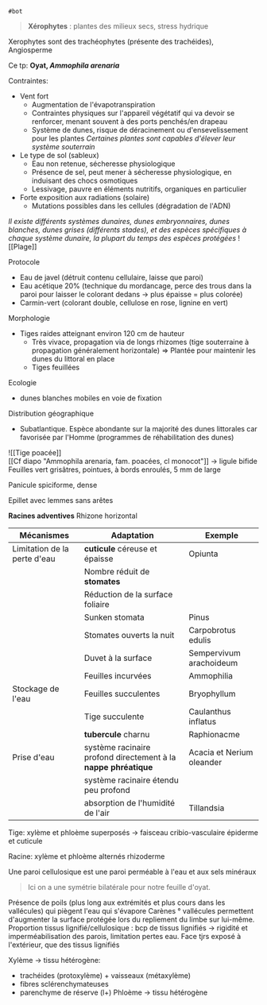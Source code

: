	#bot 

> **Xérophytes** : plantes des milieux secs, stress hydrique

Xerophytes sont des trachéophytes (présente des trachéides), Angiosperme

Ce tp: **Oyat, *Ammophila arenaria***

Contraintes:
- Vent fort
	- Augmentation de l'évapotranspiration
	-  Contraintes physiques sur l'appareil végétatif qui va devoir se renforcer, menant souvent à des ports penchés/en drapeau
	- Système de dunes, risque de déracinement ou d'ensevelissement pour les plantes
		*Certaines plantes sont capables d'élever leur système souterrain*
- Le type de sol (sableux)
	- Eau non retenue, sécheresse physiologique
	- Présence de sel, peut mener à sécheresse physiologique, en induisant des chocs osmotiques
	- Lessivage, pauvre en éléments nutritifs, organiques en particulier
- Forte exposition aux radiations (solaire)
	- Mutations possibles dans les cellules (dégradation de l'ADN)

*Il existe différents systèmes dunaires, dunes embryonnaires, dunes blanches, dunes grises (différents stades), et des espèces spécifiques à chaque système dunaire, la plupart du temps des espèces protégées*
![[Plage]]


Protocole
- Eau de javel (détruit contenu cellulaire, laisse que paroi)
- Eau acétique 20% (technique du mordancage, perce des trous dans la paroi pour laisser le colorant dedans -> plus épaisse  = plus colorée)
- Carmin-vert (colorant double, cellulose en rose, lignine en vert)

Morphologie
- Tiges raides atteignant environ 120 cm de hauteur
	- Très vivace, propagation via de longs rhizomes (tige souterraine à propagation généralement horizontale) => Plantée pour maintenir les dunes du littoral en place
	- Tiges feuillées 

Ecologie
- dunes blanches mobiles en voie de fixation

Distribution géographique
- Subatlantique. Espèce abondante sur la majorité des dunes littorales car favorisée par l'Homme (programmes de réhabilitation des dunes)

![[Tige poacée]]
<br>
[[Cf diapo "Ammophila arenaria, fam. poacées, cl monocot"]]
-> ligule bifide
Feuilles vert grisâtres, pointues, à bords enroulés, 5 mm de large

Panicule spiciforme, dense

Epillet avec lemmes sans arêtes

**Racines adventives**
Rhizone horizontal


| Mécanismes                   | Adaptation                                                      | Exemple                   |
| ---------------------------- | --------------------------------------------------------------- | ------------------------- |
| Limitation de la perte d'eau | **cuticule** céreuse et épaisse                                 | Opiunta                   |
|                              | Nombre réduit de **stomates**                                   |                           |
|                              | Réduction de la surface foliaire                                |                           |
|                              | Sunken stomata                                                  | Pinus                     |
|                              | Stomates ouverts la nuit                                        | Carpobrotus edulis        |
|                              | Duvet à la surface                                              | Sempervivum arachoideum   |
|                              | Feuilles incurvées                                              | Ammophilia                |
| Stockage de l'eau            | Feuilles succulentes                                            | Bryophyllum               |
|                              | Tige succulente                                                 | Caulanthus inflatus       |
|                              | **tubercule** charnu                                            | Raphionacme               |
| Prise d'eau                  | système racinaire profond directement à la **nappe phréatique** | Acacia et Nerium oleander |
|                              | système racinaire étendu peu profond                            |                         |
|                              |  absorption de l'humidité de l'air                              | Tillandsia                                 |                           |




Tige: xylème et phloème superposés -> faisceau cribio-vasculaire
épiderme et cuticule

Racine: xylème et phloème alternés
rhizoderme

Une paroi cellulosique est une paroi perméable à l'eau et aux sels minéraux


> Ici on a une symétrie bilatérale pour notre feuille d'oyat.

Présence de poils (plus long aux extrémités et plus cours dans les vallécules) qui piègent l'eau qui s'évapore
Carènes ° vallécules permettent d'augmenter la surface protégée lors du repliement du limbe sur lui-même.
Proportion tissus lignifié/cellulosique : bcp de tissus lignifiés -> rigidité et imperméabilisation des parois, limitation pertes eau.
Face tjrs exposé à l'extérieur, que des tissus lignifiés


Xylème -> tissu hétérogène:
- trachéides (protoxylème) + vaisseaux (métaxylème)
- fibres sclérenchymateuses
- parenchyme de réserve (l+)
Phloème -> tissu hétérogène